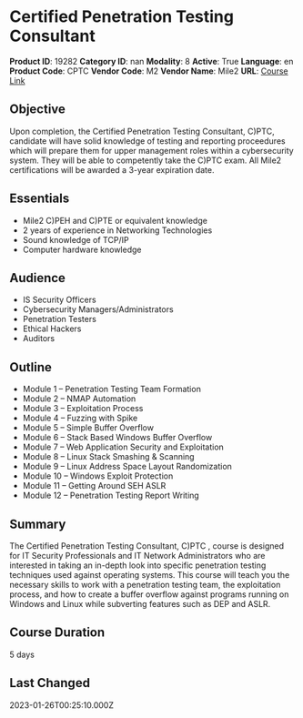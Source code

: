 # Certified Penetration Testing Consultant

**Product ID**: 19282
**Category ID**: nan
**Modality**: 8
**Active**: True
**Language**: en
**Product Code**: CPTC
**Vendor Code**: M2
**Vendor Name**: Mile2
**URL**: [Course Link](https://www.fastlaneus.com/course/mile2-cptc)

## Objective
Upon completion, the Certified Penetration Testing Consultant, C)PTC, candidate will have solid knowledge of testing and reporting proceedures which will prepare them for upper management roles within a cybersecurity system.  They will be able to competently take the C)PTC exam.  All  Mile2 certifications will be awarded a 3-year expiration date.

## Essentials
- Mile2 C)PEH and C)PTE or equivalent knowledge
- 2 years of experience in Networking Technologies
- Sound knowledge of TCP/IP
- Computer hardware knowledge

## Audience
- IS Security Officers
- Cybersecurity  Managers/Administrators
- Penetration Testers
- Ethical Hackers
- Auditors

## Outline
- Module 1 – Penetration Testing Team Formation
- Module 2 – NMAP Automation
- Module 3 – Exploitation Process
- Module 4 – Fuzzing with Spike
- Module 5 – Simple Buffer Overflow
- Module 6 – Stack Based Windows Buffer Overflow
- Module 7 – Web Application Security and Exploitation
- Module 8 – Linux Stack Smashing & Scanning
- Module 9 – Linux Address Space Layout Randomization
- Module 10 – Windows Exploit Protection
- Module 11 – Getting Around SEH ASLR
- Module 12 – Penetration Testing Report Writing

## Summary
The Certified Penetration Testing Consultant, C)PTC , course is designed for IT Security Professionals and IT Network Administrators who are interested in taking an in-depth look into specific penetration testing  techniques used against operating systems. This course will teach you the necessary skills to work with a penetration testing team, the exploitation process, and how to create a buffer overflow against programs running on Windows and Linux while subverting features such as DEP and ASLR.

## Course Duration
5 days

## Last Changed
2023-01-26T00:25:10.000Z
